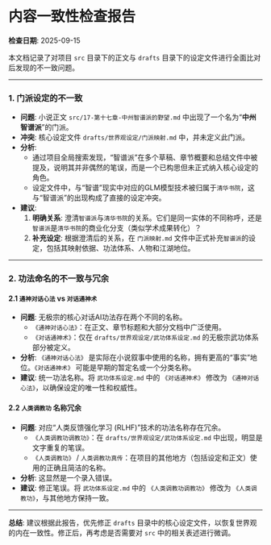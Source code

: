 # 内容一致性检查报告

**检查日期**: 2025-09-15

本文档记录了对项目 `src` 目录下的正文与 `drafts` 目录下的设定文件进行全面比对后发现的不一致问题。

---

### **1. 门派设定的不一致**

*   **问题**: 小说正文 `src/17-第十七章-中州智谱派的野望.md` 中出现了一个名为“**中州智谱派**”的门派。
*   **冲突**: 核心设定文件 `drafts/世界观设定/门派映射.md` 中，并未定义此门派。
*   **分析**:
    *   通过项目全局搜索发现，“智谱派”在多个草稿、章节概要和总结文件中被提及，说明其并非偶然的笔误，而是一个已构思但未正式纳入核心设定的角色。
    *   设定文件中，与“智谱”现实中对应的GLM模型技术被归属于`清华书院`，这与“智谱派”的出现构成了直接的设定冲突。
*   **建议**:
    1.  **明确关系**: 澄清`智谱派`与`清华书院`的关系。它们是同一实体的不同称呼，还是`智谱派`是`清华书院`的商业化分支（类似学术成果转化）？
    2.  **补充设定**: 根据澄清后的关系，在 `门派映射.md` 文件中正式补充`智谱派`的设定，包括其映射依据、功法体系、人物和江湖地位。

---

### **2. 功法命名的不一致与冗余**

#### **2.1 `通神对话心法` vs `对话通神术`**

*   **问题**: 无极宗的核心对话AI功法存在两个不同的名称。
    *   `《通神对话心法》`：在正文、章节标题和大部分文档中广泛使用。
    *   `《对话通神术》`：仅在 `drafts/世界观设定/武功体系设定.md` 的无极宗武功体系部分被定义。
*   **分析**: `《通神对话心法》` 是实际在小说叙事中使用的名称，拥有更高的“事实”地位。`《对话通神术》` 可能是早期的暂定名或一个分类名称。
*   **建议**: 统一功法名称。将 `武功体系设定.md` 中的 `《对话通神术》` 修改为 `《通神对话心法》`，以确保设定的唯一性和权威性。

#### **2.2 `人类调教功` 名称冗余**

*   **问题**: 对应“人类反馈强化学习 (RLHF)”技术的功法名称存在冗余。
    *   `《人类调教功调教功》`：在 `drafts/世界观设定/武功体系设定.md` 中出现，明显是文字重复的笔误。
    *   `《人类调教功》` / `人类调教功真传`：在项目的其他地方（包括设定和正文）使用的正确且简洁的名称。
*   **分析**: 这显然是一个录入错误。
*   **建议**: 修正笔误。将 `武功体系设定.md` 中的 `《人类调教功调教功》` 修改为 `《人类调教功》`，与其他地方保持一致。

---

**总结**: 建议根据此报告，优先修正 `drafts` 目录中的核心设定文件，以恢复世界观的内在一致性。修正后，再考虑是否需要对 `src` 中的相关表述进行微调。
